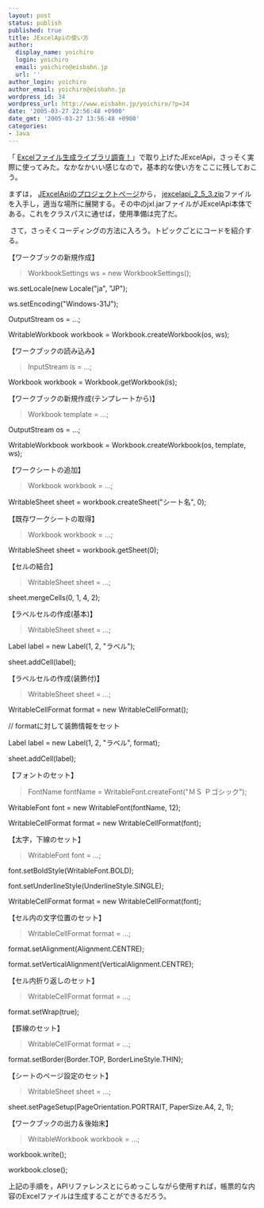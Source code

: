 ```yaml
---
layout: post
status: publish
published: true
title: JExcelApiの使い方
author:
  display_name: yoichiro
  login: yoichiro
  email: yoichiro@eisbahn.jp
  url: ''
author_login: yoichiro
author_email: yoichiro@eisbahn.jp
wordpress_id: 34
wordpress_url: http://www.eisbahn.jp/yoichiro/?p=34
date: '2005-03-27 22:56:48 +0900'
date_gmt: '2005-03-27 13:56:48 +0900'
categories:
- Java
---
```


「
[Excelファイル生成ライブラリ調査！](http://blog.so-net.ne.jp/yoichiro/2005-03-26)」で取り上げたJExcelApi，さっそく実際に使ってみた。なかなかいい感じなので，基本的な使い方をここに残しておこう。

まずは，
[JExcelApiのプロジェクトページ](http://jexcelapi.sourceforge.net/)から，
[jexcelapi_2_5_3.zip](http://prdownloads.sourceforge.net/jexcelapi/jexcelapi_2_5_3.zip?download)ファイルを入手し，適当な場所に展開する。その中のjxl.jarファイルがJExcelApi本体である。これをクラスパスに通せば，使用準備は完了だ。

 さて，さっそくコーディングの方法に入ろう。トピックごとにコードを紹介する。

【ワークブックの新規作成】

>WorkbookSettings ws = new WorkbookSettings();


ws.setLocale(new Locale("ja", "JP");


ws.setEncoding("Windows-31J");


OutputStream os = ...;


WritableWorkbook workbook = Workbook.createWorkbook(os, ws);


【ワークブックの読み込み】

>InputStream is = ...;


Workbook workbook = Workbook.getWorkbook(is);


【ワークブックの新規作成(テンプレートから)】

>Workbook template = ...;


OutputStream os = ...;


WritableWorkbook workbook = Workbook.createWorkbook(os, template, ws);


【ワークシートの追加】

>Workbook workbook = ...;


WritableSheet sheet = workbook.createSheet("シート名", 0);


【既存ワークシートの取得】

>Workbook workbook = ...;


WritableSheet sheet = workbook.getSheet(0);


【セルの結合】

>WritableSheet sheet = ...;


sheet.mergeCells(0, 1, 4, 2);


【ラベルセルの作成(基本)】

>WritableSheet sheet = ...;


Label label = new Label(1, 2, "ラベル");


sheet.addCell(label);


【ラベルセルの作成(装飾付)】

>WritableSheet sheet = ...;


WritableCellFormat format = new WritableCellFormat();


// formatに対して装飾情報をセット


Label label = new Label(1, 2, "ラベル", format);


sheet.addCell(label);


【フォントのセット】

>FontName fontName = WritableFont.createFont("ＭＳ Ｐゴシック");


WritableFont font = new WritableFont(fontName, 12);


WritableCellFormat format = new WritableCellFormat(font);


【太字，下線のセット】

>WritableFont font = ...;


font.setBoldStyle(WritableFont.BOLD);


font.setUnderlineStyle(UnderlineStyle.SINGLE);


WritableCellFormat format = new WritableCellFormat(font);


【セル内の文字位置のセット】

>WritableCellFormat format = ...;


format.setAlignment(Alignment.CENTRE);


format.setVerticalAlignment(VerticalAlignment.CENTRE);


【セル内折り返しのセット】

>WritableCellFormat format = ...;


format.setWrap(true);


【罫線のセット】

>WritableCellFormat format = ...;


format.setBorder(Border.TOP, BorderLineStyle.THIN);


【シートのページ設定のセット】

>WritableSheet sheet = ...;


sheet.setPageSetup(PageOrientation.PORTRAIT, PaperSize.A4, 2, 1);


【ワークブックの出力＆後始末】

>WritableWorkbook workbook = ...;


workbook.write();


workbook.close();


上記の手順を，APIリファレンスとにらめっこしながら使用すれば，帳票的な内容のExcelファイルは生成することができるだろう。
